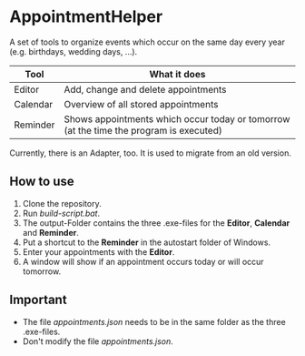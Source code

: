 # AppointmentHelper
A set of tools to organize events which occur on the same day every year (e.g. birthdays, wedding days, ...).

Tool     | What it does
-------- | -------------------------------------------------------------------------------------
Editor   | Add, change and delete appointments
Calendar | Overview of all stored appointments
Reminder | Shows appointments which occur today or tomorrow (at the time the program is executed)

Currently, there is an Adapter, too. It is used to migrate from an old version.

## How to use
1. Clone the repository.
2. Run *build-script.bat*.
3. The output-Folder contains the three .exe-files for the **Editor**, **Calendar** and **Reminder**.
4. Put a shortcut to the **Reminder** in the autostart folder of Windows.
5. Enter your appointments with the **Editor**.
6. A window will show if an appointment occurs today or will occur tomorrow.
  
## Important
- The file *appointments.json* needs to be in the same folder as the three .exe-files.
- Don't modify the file *appointments.json*.
